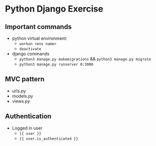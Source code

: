 # Python Django Exercise

## Important commands
- python virtual environment:
    - `workon <env name>`
    - `deactivate`
- django commands
    - `python3 manage.py makemigrations` && `python3 manage.py migrate`
    - `python3 manage.py runserver 0:3000`

## MVC pattern
- urls.py
- models.py
- views.py

## Authentication
- Logged in user
    - `{{ user }}`
    - `{{ user.is_authenticated }}`